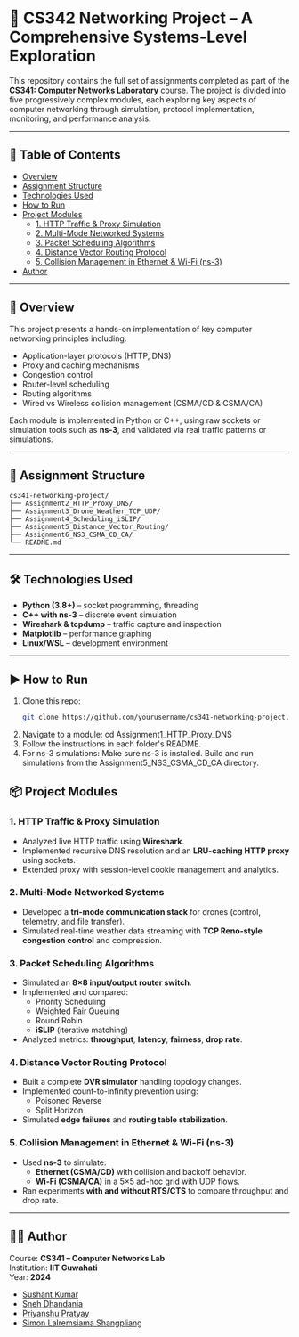 # 📡 CS342 Networking Project – A Comprehensive Systems-Level Exploration

This repository contains the full set of assignments completed as part of the **CS341: Computer Networks Laboratory** course. The project is divided into five progressively complex modules, each exploring key aspects of computer networking through simulation, protocol implementation, monitoring, and performance analysis.

---

## 🧭 Table of Contents
- [Overview](#overview)
- [Assignment Structure](#assignment-structure)
- [Technologies Used](#technologies-used)
- [How to Run](#how-to-run)
- [Project Modules](#project-modules)
  - [1. HTTP Traffic & Proxy Simulation](#1-http-traffic--proxy-simulation)
  - [2. Multi-Mode Networked Systems](#2-multi-mode-networked-systems)
  - [3. Packet Scheduling Algorithms](#3-packet-scheduling-algorithms)
  - [4. Distance Vector Routing Protocol](#4-distance-vector-routing-protocol)
  - [5. Collision Management in Ethernet & Wi-Fi (ns-3)](#5-collision-management-in-ethernet--wi-fi-ns-3)
- [Author](#author)

---

## 📖 Overview

This project presents a hands-on implementation of key computer networking principles including:
- Application-layer protocols (HTTP, DNS)
- Proxy and caching mechanisms
- Congestion control
- Router-level scheduling
- Routing algorithms
- Wired vs Wireless collision management (CSMA/CD & CSMA/CA)

Each module is implemented in Python or C++, using raw sockets or simulation tools such as **ns-3**, and validated via real traffic patterns or simulations.

---

## **📂 Assignment Structure**
```
cs341-networking-project/
├── Assignment2_HTTP_Proxy_DNS/
├── Assignment3_Drone_Weather_TCP_UDP/
├── Assignment4_Scheduling_iSLIP/
├── Assignment5_Distance_Vector_Routing/
├── Assignment6_NS3_CSMA_CD_CA/
└── README.md
```
---

## 🛠️ Technologies Used

- **Python (3.8+)** – socket programming, threading
- **C++ with ns-3** – discrete event simulation
- **Wireshark & tcpdump** – traffic capture and inspection
- **Matplotlib** – performance graphing
- **Linux/WSL** – development environment

---

## ▶️ How to Run

1. Clone this repo:
   ```bash
   git clone https://github.com/yourusername/cs341-networking-project.git
2. Navigate to a module:
    cd Assignment1_HTTP_Proxy_DNS
3. Follow the instructions in each folder's README.
4. For ns-3 simulations:
    Make sure ns-3 is installed.
    Build and run simulations from the Assignment5_NS3_CSMA_CD_CA directory.

## 📦 Project Modules

### 1. HTTP Traffic & Proxy Simulation
- Analyzed live HTTP traffic using **Wireshark**.
- Implemented recursive DNS resolution and an **LRU-caching HTTP proxy** using sockets.
- Extended proxy with session-level cookie management and analytics.

### 2. Multi-Mode Networked Systems
- Developed a **tri-mode communication stack** for drones (control, telemetry, and file transfer).
- Simulated real-time weather data streaming with **TCP Reno-style congestion control** and compression.

### 3. Packet Scheduling Algorithms
- Simulated an **8×8 input/output router switch**.
- Implemented and compared:
  - Priority Scheduling  
  - Weighted Fair Queuing  
  - Round Robin  
  - **iSLIP** (iterative matching)
- Analyzed metrics: **throughput**, **latency**, **fairness**, **drop rate**.

### 4. Distance Vector Routing Protocol
- Built a complete **DVR simulator** handling topology changes.
- Implemented count-to-infinity prevention using:
  - Poisoned Reverse  
  - Split Horizon
- Simulated **edge failures** and **routing table stabilization**.

### 5. Collision Management in Ethernet & Wi-Fi (ns-3)
- Used **ns-3** to simulate:
  - **Ethernet (CSMA/CD)** with collision and backoff behavior.
  - **Wi-Fi (CSMA/CA)** in a 5×5 ad-hoc grid with UDP flows.
- Ran experiments **with and without RTS/CTS** to compare throughput and drop rate.

---

## 👨‍💻 Author

Course: **CS341 – Computer Networks Lab**  
Institution: **IIT Guwahati**  
Year: **2024**

- [Sushant Kumar](https://github.com/LegendsDen)
- [Sneh Dhandania](https://github.com/GittySneh)
- [Priyanshu Pratyay](https://github.com/PPratyay)
- [Simon Lalremsiama Shangpliang](https://github.com/SimonShangpliang)

